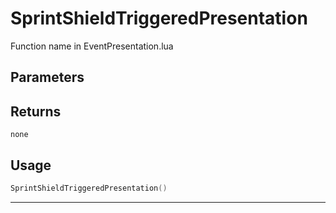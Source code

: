 # SprintShieldTriggeredPresentation

Function name in EventPresentation.lua

## Parameters

## Returns

`none`

## Usage

```lua
SprintShieldTriggeredPresentation()
```

---
